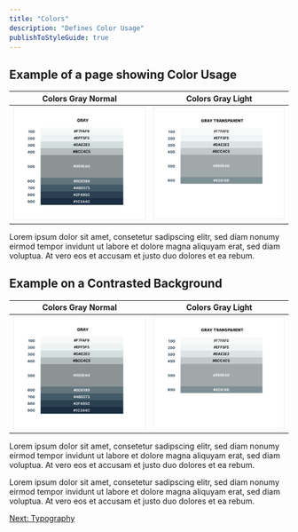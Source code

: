 ```yaml
---
title: "Colors"
description: "Defines Color Usage"
publishToStyleGuide: true
---
```


## Example of a page showing Color Usage

Colors Gray Normal            |  Colors Gray Light
:-------------------------:|:-------------------------:
![Colors Gray](./colors-gray.png)  |  ![Colors Gray Light](./colors-gray-light.png)

Lorem ipsum dolor sit amet, consetetur sadipscing elitr, sed diam nonumy eirmod tempor invidunt ut labore et dolore magna aliquyam erat, sed diam voluptua. At vero eos et accusam et justo duo dolores et ea rebum. 

<ContrastWrapper>

## Example on a Contrasted Background

Colors Gray Normal            |  Colors Gray Light
:-------------------------:|:-------------------------:
![Colors Gray](./colors-gray.png)  |  ![Colors Gray Light](./colors-gray-light.png)

Lorem ipsum dolor sit amet, consetetur sadipscing elitr, sed diam nonumy eirmod tempor invidunt ut labore et dolore magna aliquyam erat, sed diam voluptua. At vero eos et accusam et justo duo dolores et ea rebum. 

</ContrastWrapper>

Lorem ipsum dolor sit amet, consetetur sadipscing elitr, sed diam nonumy eirmod tempor invidunt ut labore et dolore magna aliquyam erat, sed diam voluptua. At vero eos et accusam et justo duo dolores et ea rebum. 

[Next: Typography](/1-documentation/typography/)

